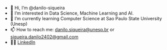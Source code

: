 - 👋 Hi, I’m @danilo-siqueira
- 👀 I’m interested in Data Science, Machine Learning and AI.
- 🌱 I’m currently learning Computer Science at Sao Paulo State University (Unesp)
- 📫 How to reach me: danilo.siqueira@unesp.br or siqueira.danilo2402@gmail.com
- 🧑‍💼 <a href="https://www.linkedin.com/in/danilo-alves-siqueira-93bb9320a/"> LinkedIn </a>
<!---
danilo-siqueira/danilo-siqueira is a ✨ special ✨ repository because its `README.md` (this file) appears on your GitHub profile.
You can click the Preview link to take a look at your changes.
--->
